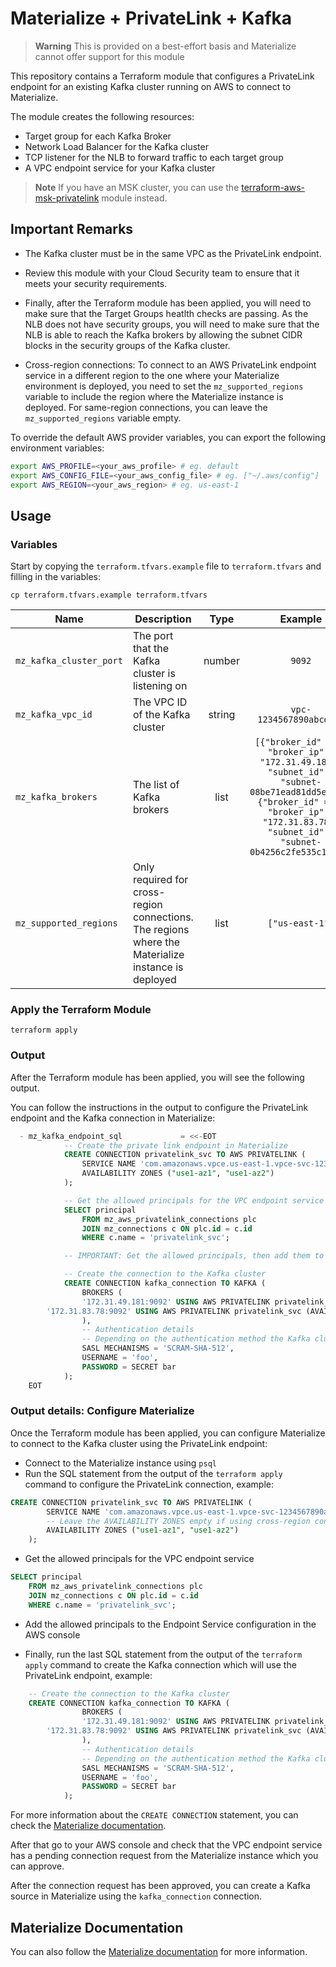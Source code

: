 # Materialize + PrivateLink + Kafka

> **Warning**
> This is provided on a best-effort basis and Materialize cannot offer support for this module

This repository contains a Terraform module that configures a PrivateLink endpoint for an existing Kafka cluster running on AWS to connect to Materialize.

The module creates the following resources:
- Target group for each Kafka Broker
- Network Load Balancer for the Kafka cluster
- TCP listener for the NLB to forward traffic to each target group
- A VPC endpoint service for your Kafka cluster

> **Note**
> If you have an MSK cluster, you can use the [terraform-aws-msk-privatelink](https://github.com/MaterializeInc/terraform-aws-msk-privatelink) module instead.

## Important Remarks

- The Kafka cluster must be in the same VPC as the PrivateLink endpoint.
- Review this module with your Cloud Security team to ensure that it meets your security requirements.
- Finally, after the Terraform module has been applied, you will need to make sure that the Target Groups heatlth checks are passing. As the NLB does not have security groups, you will need to make sure that the NLB is able to reach the Kafka brokers by allowing the subnet CIDR blocks in the security groups of the Kafka cluster.

- Cross-region connections:
    To connect to an AWS PrivateLink endpoint service in a different region to the one where your Materialize environment is deployed, you need to set the `mz_supported_regions` variable to include the region where the Materialize instance is deployed.
    For same-region connections, you can leave the `mz_supported_regions` variable empty.

To override the default AWS provider variables, you can export the following environment variables:

```bash
export AWS_PROFILE=<your_aws_profile> # eg. default
export AWS_CONFIG_FILE=<your_aws_config_file> # eg. ["~/.aws/config"]
export AWS_REGION=<your_aws_region> # eg. us-east-1
```

## Usage

### Variables

Start by copying the `terraform.tfvars.example` file to `terraform.tfvars` and filling in the variables:

```
cp terraform.tfvars.example terraform.tfvars
```

| Name                    | Description                                     | Type   | Example                 | Required |
|-------------------------|-------------------------------------------------|:------:|:-----------------------:|:--------:|
| `mz_kafka_cluster_port` | The port that the Kafka cluster is listening on | number | `9092`                  | yes      |
| `mz_kafka_vpc_id`       | The VPC ID of the Kafka cluster                 | string | `vpc-1234567890abcdef0` | yes      |
| `mz_kafka_brokers`      | The list of Kafka brokers                       | list   | `[{"broker_id" = 1, "broker_ip" = "172.31.49.181", "subnet_id" = "subnet-08be71ead81dd5e22"}, {"broker_id" = 2, "broker_ip" = "172.31.83.78", "subnet_id" = "subnet-0b4256c2fe535c158"}]` | yes |
| `mz_supported_regions`  | Only required for cross-region connections. The regions where the Materialize instance is deployed | list | `["us-east-1"]` | no |

### Apply the Terraform Module

```
terraform apply
```

### Output

After the Terraform module has been applied, you will see the following output.

You can follow the instructions in the output to configure the PrivateLink endpoint and the Kafka connection in Materialize:

```sql
  - mz_kafka_endpoint_sql             = <<-EOT
            -- Create the private link endpoint in Materialize
            CREATE CONNECTION privatelink_svc TO AWS PRIVATELINK (
                SERVICE NAME 'com.amazonaws.vpce.us-east-1.vpce-svc-1234567890abcdef0',
                AVAILABILITY ZONES ("use1-az1", "use1-az2")
            );

            -- Get the allowed principals for the VPC endpoint service
            SELECT principal
                FROM mz_aws_privatelink_connections plc
                JOIN mz_connections c ON plc.id = c.id
                WHERE c.name = 'privatelink_svc';

            -- IMPORTANT: Get the allowed principals, then add them to the VPC endpoint service

            -- Create the connection to the Kafka cluster
            CREATE CONNECTION kafka_connection TO KAFKA (
                BROKERS (
                '172.31.49.181:9092' USING AWS PRIVATELINK privatelink_svc (AVAILABILITY ZONE = 'use1-az1', PORT 9001),
        '172.31.83.78:9092' USING AWS PRIVATELINK privatelink_svc (AVAILABILITY ZONE = 'use1-az2', PORT 9002)
                ),
                -- Authentication details
                -- Depending on the authentication method the Kafka cluster is using
                SASL MECHANISMS = 'SCRAM-SHA-512',
                USERNAME = 'foo',
                PASSWORD = SECRET bar
            );
    EOT
```

### Output details: Configure Materialize

Once the Terraform module has been applied, you can configure Materialize to connect to the Kafka cluster using the PrivateLink endpoint:

- Connect to the Materialize instance using `psql`
- Run the SQL statement from the output of the `terraform apply` command to configure the PrivateLink connection, example:

```sql
CREATE CONNECTION privatelink_svc TO AWS PRIVATELINK (
        SERVICE NAME 'com.amazonaws.vpce.us-east-1.vpce-svc-1234567890abcdef0',
        -- Leave the AVAILABILITY ZONES empty if using cross-region connections
        AVAILABILITY ZONES ("use1-az1", "use1-az2")
    );
```

- Get the allowed principals for the VPC endpoint service

```sql
SELECT principal
    FROM mz_aws_privatelink_connections plc
    JOIN mz_connections c ON plc.id = c.id
    WHERE c.name = 'privatelink_svc';
```

- Add the allowed principals to the Endpoint Service configuration in the AWS console

- Finally, run the last SQL statement from the output of the `terraform apply` command to create the Kafka connection which will use the PrivateLink endpoint, example:

```sql
    -- Create the connection to the Kafka cluster
    CREATE CONNECTION kafka_connection TO KAFKA (
                BROKERS (
                '172.31.49.181:9092' USING AWS PRIVATELINK privatelink_svc (AVAILABILITY ZONE = 'use1-az1', PORT 9001),
        '172.31.83.78:9092' USING AWS PRIVATELINK privatelink_svc (AVAILABILITY ZONE = 'use1-az2', PORT 9002)
                ),
                -- Authentication details
                -- Depending on the authentication method the Kafka cluster is using
                SASL MECHANISMS = 'SCRAM-SHA-512',
                USERNAME = 'foo',
                PASSWORD = SECRET bar
            );
```

For more information about the `CREATE CONNECTION` statement, you can check the [Materialize documentation](https://materialize.com/docs/sql/create-connection/#kafka).

After that go to your AWS console and check that the VPC endpoint service has a pending connection request from the Materialize instance which you can approve.

After the connection request has been approved, you can create a Kafka source in Materialize using the `kafka_connection` connection.

## Materialize Documentation

You can also follow the [Materialize documentation](https://materialize.com/docs/ops/network-security/privatelink/) for more information.
